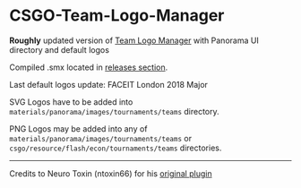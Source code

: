# CSGO-Team-Logo-Manager
**Roughly** updated version of [Team Logo Manager](https://forums.alliedmods.net/showthread.php?t=258206) with Panorama UI directory and default logos

Compiled .smx located in [releases section](https://github.com/uspeek/CSGO-Team-Logo-Manager).

Last default logos update: FACEIT London 2018 Major

SVG Logos have to be added into `materials/panorama/images/tournaments/teams` directory.

PNG Logos may be added into any of `materials/panorama/images/tournaments/teams` or `csgo/resource/flash/econ/tournaments/teams` directories.

---
Credits to Neuro Toxin (ntoxin66) for his [original plugin](https://github.com/ntoxin66/CSGO-Team-Logo-Manager)
